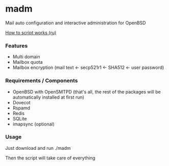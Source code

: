 # madm 
Mail auto configuration and interactive administration for OpenBSD

[How to script works (ru)](https://github.com/vasyahacker/madm/raw/main/explanation_ru.txt)

### Features
- Multi domain
- Mailbox quota
- Mailbox encryption (mail text <- secp521r1 <- SHA512 <- user password)

### Requirements / Components
- OpenBSD with OpenSMTPD (that's all, the rest of the packages will be automatically installed at first run)
- Dovecot
- Rspamd
- Redis
- SQLite
- imapsync (optional)

### Usage

Just download and run ./madm

Then the script will take care of everything
